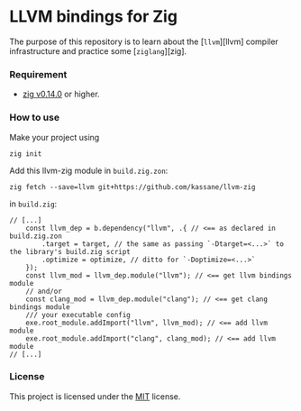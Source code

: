 # LLVM bindings for Zig

The purpose of this repository is to learn about the [`llvm`][llvm] compiler
infrastructure and practice some [`ziglang`][zig].

### Requirement

- [zig v0.14.0](https://ziglang.org/download) or higher.


### How to use

Make your project using
```console
zig init
```
Add this llvm-zig module
in `build.zig.zon`:
```console
zig fetch --save=llvm git+https://github.com/kassane/llvm-zig
```
in `build.zig`:

```zig
// [...]
    const llvm_dep = b.dependency("llvm", .{ // <== as declared in build.zig.zon
        .target = target, // the same as passing `-Dtarget=<...>` to the library's build.zig script
        .optimize = optimize, // ditto for `-Doptimize=<...>`
    });
    const llvm_mod = llvm_dep.module("llvm"); // <== get llvm bindings module
    // and/or
    const clang_mod = llvm_dep.module("clang"); // <== get clang bindings module
    /// your executable config
    exe.root_module.addImport("llvm", llvm_mod); // <== add llvm module
    exe.root_module.addImport("clang", clang_mod); // <== add llvm module
// [...]
```

### License

This project is licensed under the [MIT](LICENSE) license.
